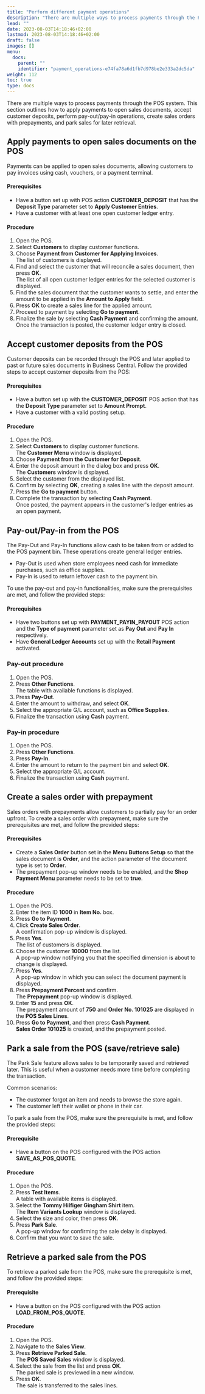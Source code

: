 ```yaml
---
title: "Perform different payment operations"
description: "There are multiple ways to process payments through the POS system. This section outlines how to apply payments to open sales documents, accept customer deposits, perform pay-out/pay-in operations, create sales orders with prepayments, and park sales for later retrieval."
lead: ""
date: 2023-08-03T14:18:46+02:00
lastmod: 2023-08-03T14:18:46+02:00
draft: false
images: []
menu:
  docs:
    parent: ""
    identifier: "payment_operations-e74fa78a6d1fb7d978be2e333a2dc5da"
weight: 112
toc: true
type: docs
---
```


There are multiple ways to process payments through the POS system. This section outlines how to apply payments to open sales documents, accept customer deposits, perform pay-out/pay-in operations, create sales orders with prepayments, and park sales for later retrieval.

## Apply payments to open sales documents on the POS 

Payments can be applied to open sales documents, allowing customers to pay invoices using cash, vouchers, or a payment terminal.

#### Prerequisites

- Have a button set up with POS action **CUSTOMER_DEPOSIT** that has the **Deposit Type** parameter set to **Apply Customer Entries**. 
- Have a customer with at least one open customer ledger entry. 

#### Procedure

1. Open the POS. 
2. Select **Customers** to display customer functions.     
3. Choose **Payment from Customer for Applying Invoices**.     
   The list of customers is displayed. 
4. Find and select the customer that will reconcile a sales document, then press **OK**.    
   The list of all open customer ledger entries for the selected customer is displayed. 
5. Find the sales document that the customer wants to settle, and enter the amount to be applied in the **Amount to Apply** field.     
6. Press **OK** to create a sales line for the applied amount. 
7. Proceed to payment by selecting **Go to payment**. 
8. Finalize the sale by selecting **Cash Payment** and confirming the amount. 
   Once the transaction is posted, the customer ledger entry is closed. 

## Accept customer deposits from the POS

Customer deposits can be recorded through the POS and later applied to past or future sales documents in Business Central. Follow the provided steps to accept customer deposits from the POS:

#### Prerequisites

- Have a button set up with the **CUSTOMER_DEPOSIT** POS action that has the **Deposit Type** parameter set to **Amount Prompt**. 
- Have a customer with a valid posting setup. 

#### Procedure

1. Open the POS. 
2. Select **Customers** to display customer functions.     
   The **Customer Menu** window is displayed. 
3. Choose **Payment from the Customer for Deposit**. 
4. Enter the deposit amount in the dialog box and press **OK**.    
   The **Customers** window is displayed. 
5. Select the customer from the displayed list. 
6. Confirm by selecting **OK**, creating a sales line with the deposit amount. 
7. Press the **Go to payment** button. 
8. Complete the transaction by selecting **Cash Payment**.     
   Once posted, the payment appears in the customer's ledger entries as an open payment.

## Pay-out/Pay-in from the POS 

The Pay-Out and Pay-In functions allow cash to be taken from or added to the POS payment bin. These operations create general ledger entries.

- Pay-Out is used when store employees need cash for immediate purchases, such as office supplies.
- Pay-In is used to return leftover cash to the payment bin.

To use the pay-out and pay-in functionalities, make sure the prerequisites are met, and follow the provided steps: 

#### Prerequisites

- Have two buttons set up with **PAYMENT_PAYIN_PAYOUT** POS action and the **Type of payment** parameter set as **Pay Out** and **Pay In** respectively.  
- Have **General Ledger Accounts** set up with the **Retail Payment** activated. 

### Pay-out procedure

1. Open the POS. 
2. Press **Other Functions**.     
   The table with available functions is displayed. 
3. Press **Pay-Out**. 
4. Enter the amount to withdraw, and select **OK**. 
5. Select the appropriate G/L account, such as **Office Supplies**. 
6. Finalize the transaction using **Cash** payment. 

### Pay-in procedure

1. Open the POS. 
2. Press **Other Functions**. 
3. Press **Pay-In**. 
4. Enter the amount to return to the payment bin and select **OK**. 
5. Select the appropriate G/L account. 
6. Finalize the transaction using **Cash** payment. 

## Create a sales order with prepayment

Sales orders with prepayments allow customers to partially pay for an order upfront. To create a sales order with prepayment, make sure the prerequisites are met, and follow the provided steps:

#### Prerequisites

- Create a **Sales Order** button set in the **Menu Buttons Setup** so that the sales document is **Order**, and the action parameter of the document type is set to **Order**. 
- The prepayment pop-up window needs to be enabled, and the **Shop Payment Menu** parameter needs to be set to **true**.

#### Procedure

1.	Open the POS.
2.	Enter the item ID **1000** in **Item No.** box.
3.	Press **Go to Payment**.
4.	Click **Create Sales Order**.     
    A confirmation pop-up window is displayed.
5.	Press **Yes**.     
    The list of customers is displayed.
6.	Choose the customer **10000** from the list.     
    A pop-up window notifying you that the specified dimension is about to change is displayed.
7.	Press **Yes**.     
    A pop-up window in which you can select the document payment is displayed.
8.	Press **Prepayment Percent** and confirm.    
    The **Prepayment** pop-up window is displayed.
9.	Enter **15** and press **OK**.       
    The prepayment amount of **750** and **Order No. 101025** are displayed in the **POS Sales Lines**.
10.	Press **Go to Payment**, and then press **Cash Payment**.     
   **Sales Order 101025** is created, and the prepayment posted.



## Park a sale from the POS (save/retrieve sale)

The Park Sale feature allows sales to be temporarily saved and retrieved later. This is useful when a customer needs more time before completing the transaction.
 
Common scenarios:

- The customer forgot an item and needs to browse the store again.  
- The customer left their wallet or phone in their car. 

To park a sale from the POS, make sure the prerequisite is met, and follow the provided steps: 

#### Prerequisite

- Have a button on the POS configured with the POS action **SAVE_AS_POS_QUOTE**. 

#### Procedure

1. Open the POS. 
2. Press **Test Items**.    
   A table with available items is displayed. 
3. Select the **Tommy Hilfiger Gingham Shirt** item.     
   The **Item Variants Lookup** window is displayed. 
4. Select the size and color, then press **OK**.  
5. Press **Park Sale**.    
   A pop-up window for confirming the sale delay is displayed. 
6. Confirm that you want to save the sale. 

## Retrieve a parked sale from the POS

To retrieve a parked sale from the POS, make sure the prerequisite is met, and follow the provided steps: 

#### Prerequisite

- Have a button on the POS configured with the POS action **LOAD_FROM_POS_QUOTE**. 

#### Procedure

1. Open the POS. 
2. Navigate to the **Sales View**. 
3. Press **Retrieve Parked Sale**.     
   The **POS Saved Sales** window is displayed. 
4. Select the sale from the list and press **OK**.     
   The parked sale is previewed in a new window. 
5. Press **OK**.   
   The sale is transferred to the sales lines. 
